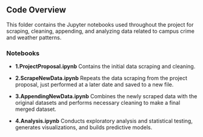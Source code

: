 ## Code Overview

This folder contains the Jupyter notebooks used throughout the project for scraping, cleaning, appending, and analyzing data related to campus crime and weather patterns.

### Notebooks
- **1.ProjectProposal.ipynb**
Contains the initial data scraping and cleaning.

- **2.ScrapeNewData.ipynb**
Repeats the data scraping from the project proposal, just performed at a later date and saved to a new file.

- **3.AppendingNewData.ipynb**
Combines the newly scraped data with the original datasets and performs necessary cleaning to make a final merged dataset.

- **4.Analysis.ipynb**
Conducts exploratory analysis and statistical testing, generates visualizations, and builds predictive models.
